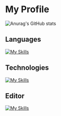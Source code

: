 # My Profile

![Anurag's GitHub stats](https://github-readme-stats.vercel.app/api?username=Yota-K&show_icons=true&theme=tokyonight)

## Languages

[![My Skills](https://skillicons.dev/icons?i=html,css,scss,js,typescript,php,lua)](https://skillicons.dev)

## Technologies

[![My Skills](https://skillicons.dev/icons?i=react,nextjs,vue,nuxtjs,nodejs,laravel,wordpress,mysql,docker,aws,vercel,netlify,figma)](https://skillicons.dev)

## Editor
[![My Skills](https://skillicons.dev/icons?i=neovim)](https://skillicons.dev)
